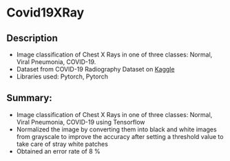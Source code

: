 # Covid19XRay

## Description
- Image classification of Chest X Rays in one of three classes: Normal, Viral Pneumonia, COVID-19. 
- Dataset from COVID-19 Radiography Dataset on [Kaggle](https://www.kaggle.com/datasets/tawsifurrahman/covid19-radiography-database)
- Libraries used: Pytorch, Pytorch

## Summary:
- Image classification of Chest X Rays in one of three classes: Normal, Viral Pneumonia, COVID-19 using Tensorflow
- Normalized the image by converting them into black and white images from grayscale to improve the accuracy after setting a
threshold value to take care of stray white patches
- Obtained an error rate of 8 %
